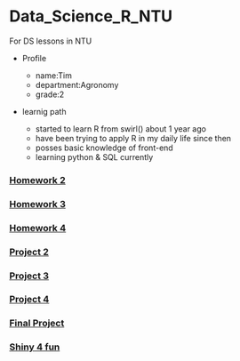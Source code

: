 # Data_Science_R_NTU
For DS lessons in NTU
* Profile
    * name:Tim
    * department:Agronomy
    * grade:2

* learnig path
    * started to learn R from swirl() about 1 year ago
    * have been trying to apply R in my daily life since then
    * posses basic knowledge of front-end
    * learning python & SQL currently

### [Homework 2](https://github.com/TimAgro/Data_Science_R_NTU/tree/master/shopee_crawler)
### [Homework 3](https://github.com/TimAgro/Data_Science_R_NTU/tree/master/Visaulization%20examples)
### [Homework 4](https://github.com/TimAgro/Data_Science_R_NTU/tree/master/shopee_crawler)
### [Project 2](https://github.com/TimAgro/Data_Science_R_NTU/tree/master/project2)
### [Project 3](https://github.com/TimAgro/Data_Science_R_NTU/tree/master/project3)
### [Project 4](https://github.com/TimAgro/Data_Science_R_NTU/tree/master/project4)
### [Final Project](https://github.com/TimAgro/Data_Science_R_NTU/tree/master/final)
### [Shiny 4 fun](https://github.com/TimAgro/Data_Science_R_NTU/tree/master/Shiny)
